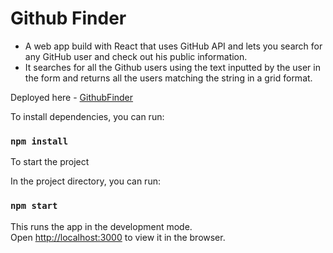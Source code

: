 # Github Finder

- A web app build with React that uses GitHub API and lets you search for any GitHub user and check out his public information.
- It searches for all the Github users using the text inputted by the user in the form and returns all the users matching the string in a grid format.

Deployed here - [GithubFinder](https://github-finder-simple.netlify.app/)

To install dependencies, you can run:

### `npm install`

To start the project

In the project directory, you can run:

### `npm start`

This runs the app in the development mode.\
Open [http://localhost:3000](http://localhost:3000) to view it in the browser.
